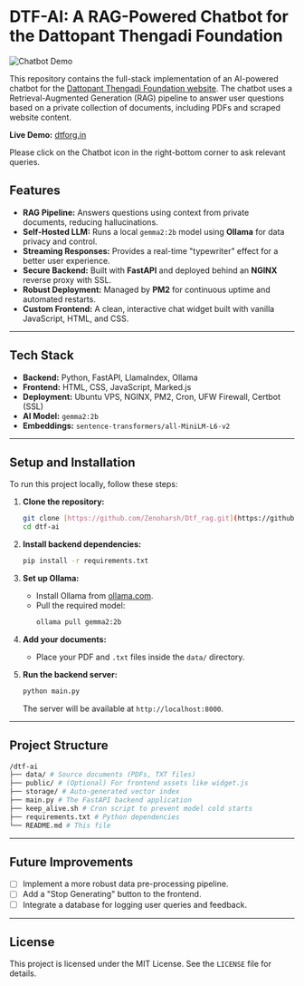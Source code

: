 # DTF-AI: A RAG-Powered Chatbot for the Dattopant Thengadi Foundation

![Chatbot Demo](https://dtforg.in)

This repository contains the full-stack implementation of an AI-powered chatbot for the [Dattopant Thengadi Foundation website](https://dtforg.in). The chatbot uses a Retrieval-Augmented Generation (RAG) pipeline to answer user questions based on a private collection of documents, including PDFs and scraped website content.

**Live Demo:** [dtforg.in](https://dtforg.in)

Please click on the Chatbot icon in the right-bottom corner to ask relevant queries.

## Features

- **RAG Pipeline:** Answers questions using context from private documents, reducing hallucinations.
- **Self-Hosted LLM:** Runs a local `gemma2:2b` model using **Ollama** for data privacy and control.
- **Streaming Responses:** Provides a real-time "typewriter" effect for a better user experience.
- **Secure Backend:** Built with **FastAPI** and deployed behind an **NGINX** reverse proxy with SSL.
- **Robust Deployment:** Managed by **PM2** for continuous uptime and automated restarts.
- **Custom Frontend:** A clean, interactive chat widget built with vanilla JavaScript, HTML, and CSS.

---

## Tech Stack

- **Backend:** Python, FastAPI, LlamaIndex, Ollama
- **Frontend:** HTML, CSS, JavaScript, Marked.js
- **Deployment:** Ubuntu VPS, NGINX, PM2, Cron, UFW Firewall, Certbot (SSL)
- **AI Model:** `gemma2:2b`
- **Embeddings:** `sentence-transformers/all-MiniLM-L6-v2`

---

## Setup and Installation

To run this project locally, follow these steps:

1.  **Clone the repository:**

    ```bash
    git clone [https://github.com/Zenoharsh/Dtf_rag.git](https://github.com/Zenoharsh/Dtf_rag.git)
    cd dtf-ai
    ```

2.  **Install backend dependencies:**

    ```bash
    pip install -r requirements.txt
    ```

3.  **Set up Ollama:**

    - Install Ollama from [ollama.com](https://ollama.com).
    - Pull the required model:
      ```bash
      ollama pull gemma2:2b
      ```

4.  **Add your documents:**

    - Place your PDF and `.txt` files inside the `data/` directory.

5.  **Run the backend server:**
    ```bash
    python main.py
    ```
    The server will be available at `http://localhost:8000`.

---

## Project Structure
```bash
/dtf-ai
├── data/ # Source documents (PDFs, TXT files)
├── public/ # (Optional) For frontend assets like widget.js
├── storage/ # Auto-generated vector index
├── main.py # The FastAPI backend application
├── keep_alive.sh # Cron script to prevent model cold starts
├── requirements.txt # Python dependencies
└── README.md # This file
```
---

## Future Improvements

- [ ] Implement a more robust data pre-processing pipeline.
- [ ] Add a "Stop Generating" button to the frontend.
- [ ] Integrate a database for logging user queries and feedback.

---

## License

This project is licensed under the MIT License. See the `LICENSE` file for details.
